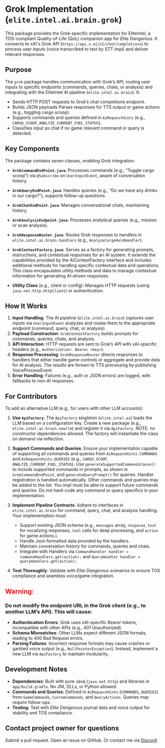 # Grok Implementation (`elite.intel.ai.brain.grok`)

This package provides the Grok-specific implementation for EliteIntel, 
a TOS-compliant Quality-of-Life (QoL) companion app for *Elite Dangerous*. 
It connects to xAI's Grok API (`https://api.x.ai/v1/chat/completions`) 
to process user inputs (voice transcribed to text by STT impl) and deliver relevant responses. 

## Purpose
The `grok` package handles communication with Grok’s API, routing user inputs to specific 
endpoints (commands, queries, chats, or analysis) and integrating with the EliteIntel 
AI pipeline (`elite.intel.ai.brain`). It:
- Sends HTTP POST requests to Grok’s chat completions endpoint.
- Builds JSON payloads Parses responses for TTS output or game actions (e.g., toggling cargo scoop).
- Supports commands and queries defined in `AiRequestHints` (e.g., `CARGO_SCOOP`, `ANALYZE_CURRENT_FUEL_STATUS`).
- Classifies input as chat if no game relevant command or query is detected. 

## Key Components
The package contains seven classes, enabling Grok integration:
- **`GrokCommandEndPoint.java`**: Processes commands (e.g., “Toggle cargo scoop”) via `@Subscribe` on `UserInputEvent`, aware of conversation history.
- **`GrokQueryEndPoint.java`**: Handles queries (e.g., “Do we have any drinks in our cargo?”), supports follow-up questions.
- **`GrokChatEndPoint.java`**: Manages conversational chats, maintaining history.
- **`GrokAnalysisEndpoint.java`**: Processes analytical queries (e.g., mission or scan analysis).
- **`GrokResponseRouter.java`**: Routes Grok responses to handlers in `elite.intel.ai.brain.handlers` (e.g., `AnalyzeCargoHoldHandler`).
- **`GrokContextFactory.java`**: Serves as a factory for generating prompts, instructions, and contextual responses for an AI system. 
It extends the capabilities provided by the AiContextFactory interface and includes additional methods for handling 
specific contextual data and operations. This class encapsulates utility methods and data to manage contextual 
information for generating AI-driven responses.

- **Utility Class** (e.g., client or config): Manages HTTP requests (using `java.net.http.HttpClient`) or authentication.

## How It Works
1. **Input Handling**: The AI pipeline (`elite.intel.ai.brain`) captures user inputs via `UserInputEvent` 
analyzes and routes them to the appropriate endpoint (command, query, chat, or analysis).
2. **Payload Construction**: `GrokContextFactory` builds prompts for commands, queries, chats, and analysis.
3. **API Interaction**: HTTP requests are sent to Grok’s API with xAI-specific headers (e.g., `Authorization: Bearer <key>`).
4. **Response Processing**: `GrokResponseRouter` directs responses to handlers that either handle game controls or aggregate and 
provide data for AI analysis. The results are thrown to TTS processing by publishing VoiceProcessEvent
5. **Error Handling**: Failures (e.g., auth or JSON errors) are logged, with fallbacks to non-AI responses.

## For Contributors
To add an alternative LLM (e.g., for users with other LLM accounts):
1. **Use `ApiFactory`**: The `ApiFactory` singleton (`elite.intel.ai`) loads the LLM based on a configuration key. 
Create a new package (e.g., `elite.intel.ai.brain.newllm`) and register it via `ApiFactory`.
NOTE: no constructor dependencies allowed. The factory will instantiate the class on demand via reflection.


2. **Support Commands and Queries**: Ensure your implementation capable of supporting all commands and queries from 
`AiRequestHints.COMMANDS` and `AiRequestHints.QUERIES` (e.g., `CARGO_SCOOP`, `ANALYZE_CURRENT_FUEL_STATUS`). 
Use `generateSupportedCommandsCause()` to include supported commands in prompts, as shown 
in `GrokCommandEndPoint`, and `generateQueryPrompt()` for queries. Handler registration is handled automatically.
Other commands and queries may be added to the list. You impl must be able to support future commands and queries.
Do not hard-code any command or query specifics in your implementation.


3. **Implement Pipeline Contracts**: Adhere to interfaces in `elite.intel.ai.brain` for command, query, chat, and analysis handling. Your implementation must:
   - Support existing JSON schema (e.g., `messages` array, `response_text` for vocalizing responses, `tool` calls for deep processing, and `action` for game actions.).
   - Handle Json formatted data provided by the handlers. 
   - Maintain conversation history for commands, queries and chats.
   - Integrate with Handlers via `CommandHandler handler = commandHandlers.get(action);` and `QueryHandler handler = queryHandlers.get(action);`


4. **Test Thoroughly**: Validate with *Elite Dangerous* scenarios to ensure TOS compliance and seamless voice/game integration.

## <span style="color:red">**Warning**: </span>

### **Do not** modify the endpoint URL in the Grok client (e.g., to another LLM’s API). This will cause:
- **Authentication Errors**: Grok uses xAI-specific Bearer tokens, incompatible with other APIs (e.g., 401 Unauthorized).
- **Schema Mismatches**: Other LLMs expect different JSON formats, leading to 400 Bad Request errors.
- **Parsing Failures**: Incorrect response formats may cause crashes or garbled voice output (e.g., `NullPointerException`).
 Instead, implement a new LLM via `ApiFactory` to maintain modularity.

## Development Notes
- **Dependencies**: Built with pure Java (`java.net.http`) and libraries in `app/build.gradle`. No JNI, DLLs, or Python allowed.
- **Commands and Queries**: Defined in `AiRequestHints` (`COMMANDS`, `QUERIES`) from `GameCommands`, `CustomCommands`, and `QueryActions`. Queries may require follow-ups.
- **Testing**: Test with *Elite Dangerous* journal data and voice output for stability and TOS compliance.

## Contact project owner for questions
Submit a pull request. Open an issue on GitHub. Or contact me via [Discord](https://discord.gg/3qAqBENsBm).